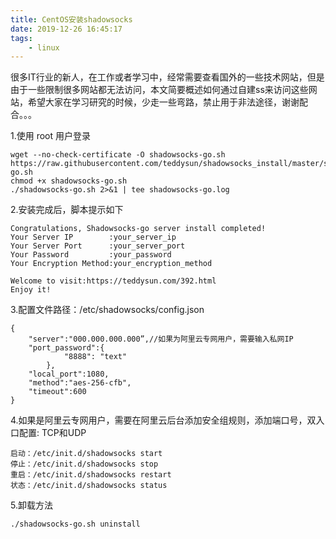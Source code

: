 ```yaml
---
title: CentOS安装shadowsocks
date: 2019-12-26 16:45:17
tags:
    - linux
---
```

很多IT行业的新人，在工作或者学习中，经常需要查看国外的一些技术网站，但是由于一些限制很多网站都无法访问，本文简要概述如何通过自建ss来访问这些网站，希望大家在学习研究的时候，少走一些弯路，禁止用于非法途径，谢谢配合。。。
<!-- more -->

1.使用 root 用户登录
```
wget --no-check-certificate -O shadowsocks-go.sh https://raw.githubusercontent.com/teddysun/shadowsocks_install/master/shadowsocks-go.sh
chmod +x shadowsocks-go.sh
./shadowsocks-go.sh 2>&1 | tee shadowsocks-go.log
```
2.安装完成后，脚本提示如下
```
Congratulations, Shadowsocks-go server install completed!
Your Server IP        :your_server_ip
Your Server Port      :your_server_port
Your Password         :your_password
Your Encryption Method:your_encryption_method

Welcome to visit:https://teddysun.com/392.html
Enjoy it!
```
3.配置文件路径：/etc/shadowsocks/config.json
```
{
    "server":"000.000.000.000”,//如果为阿里云专网用户，需要输入私网IP
    "port_password":{
            "8888": "text"
        },
    "local_port":1080,
    "method":"aes-256-cfb",
    "timeout":600
}
```
4.如果是阿里云专网用户，需要在阿里云后台添加安全组规则，添加端口号，双入口配置: TCP和UDP
```
启动：/etc/init.d/shadowsocks start
停止：/etc/init.d/shadowsocks stop
重启：/etc/init.d/shadowsocks restart
状态：/etc/init.d/shadowsocks status
```
5.卸载方法
```
./shadowsocks-go.sh uninstall
```

